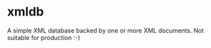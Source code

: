 # xmldb

A simple XML database backed by one or more XML documents. Not suitable for production :-)
